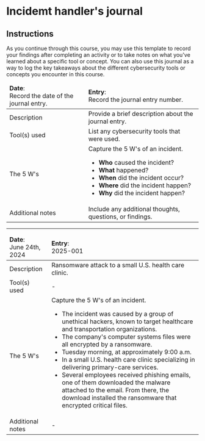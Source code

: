 # Incidemt handler's journal

## Instructions

As you continue through this course, you may use this template to record your findings after completing an activity or to take notes on what you've learned about a specific tool or concept. You can also use this journal as a way to log the key takeaways about the different cybersecurity tools or concepts you encounter in this course.

<table>
  <thead>
    <tr>
      <td><b>Date</b>:<br>Record the date of the journal entry.</td>
      <td><b>Entry</b>:<br>Record the journal entry number.</td>
    </tr></thead>
  <tbody>
    <tr>
      <td>Description</td>
      <td>Provide a brief description about the journal entry.</td>
    </tr>
    <tr>
      <td>Tool(s) used</td>
      <td>List any cybersecurity tools that were used.</td>
    </tr>
    <tr>
      <td>The 5 W's</td>
      <td>
      Capture the 5 W's of an incident.
        <ul>
          <li><b>Who</b> caused the incident?</li>
          <li><b>What</b> happened?</li>
          <li><b>When</b> did the incident occur?</li>
          <li><b>Where</b> did the incident happen?</li>
          <li><b>Why</b> did the incident happen?</li>
        </ul>
      </td>
    </tr>
    <tr>
      <td>Additional notes</td>
      <td>Include any additional thoughts, questions, or findings.</td>
    </tr>
  </tbody>
</table>

---

<table>
  <thead>
    <tr>
      <td><b>Date</b>:<br>June 24th, 2024</td>
      <td><b>Entry</b>:<br>2025-001</td>
    </tr></thead>
  <tbody>
    <tr>
      <td>Description</td>
      <td>Ransomware attack to a small U.S. health care clinic.</td>
    </tr>
    <tr>
      <td>Tool(s) used</td>
      <td>-</td>
    </tr>
    <tr>
      <td>The 5 W's</td>
      <td>
      Capture the 5 W's of an incident.
        <ul>
          <li>The incident was caused by a group of unethical hackers, known to target healthcare and transportation organizations.</li>
          <li>The company's computer systems files were all encrypted by a ransomware.</li>
          <li>Tuesday morning, at approximately 9:00 a.m.</li>
          <li>In a small U.S. health care clinic specializing in delivering primary-care services.</li>
          <li>Several employees received phishing emails, one of them downloaded the malware attached to the email. From there, the download installed the ransomware that encrypted critical files.</li>
        </ul>
      </td>
    </tr>
    <tr>
      <td>Additional notes</td>
      <td>-</td>
    </tr>
  </tbody>
</table>